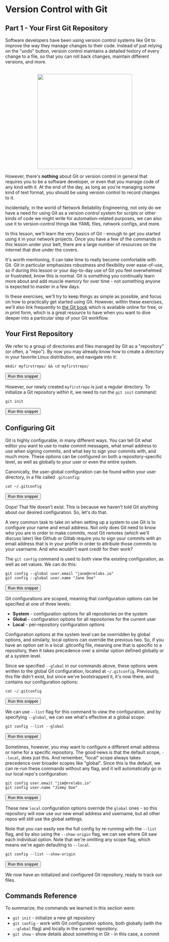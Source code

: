# Version Control with Git
## Part 1 - Your First Git Repository

Software developers have been using version control systems like Git to improve the way they manage changes to their code. Instead of just relying on the "undo" button, version control maintains a detailed history of every change to a file, so that you can roll back changes, maintain different versions, and more.

<div style="text-align:center;margin-top:30px;"><img src="https://raw.githubusercontent.com/nre-learning/nrelabs-curriculum/master/lessons/fundamentals/lesson-17-git/git.png" width="300px"></div>

However, there's **nothing** about Git or version control in general that requires you to be a software developer, or even that you manage code of any kind with it. At the end of the day, as long as you're managing some kind of text format, you should be using version control to record changes to it.

Incidentally, in the world of Network Reliability Engineering, not only do we have a need for using Git as a version control system for scripts or other kinds of code we might write for automation-related purposes, we can also use it to version-control things like YAML files, network configs, and more.

In this lesson, we'll learn the very basics of Git - enough to get you started using it in your network projects. Once you have a few of the commands in this lesson under your belt, there are a large number of resources on the internet that dive under the covers.

It's worth mentioning, it can take time to really become comfortable with Git. Git in particular emphasizes robustness and flexibility over ease-of-use, so if during this lesson or your day-to-day use of Git you feel overwhelmed or frustrated, know this is normal. Git is something you continually learn more about and add muscle memory for over time - not something anyone is expected to master in a few days.

In these exercises, we'll try to keep things as simple as possible, and focus on how to practically get started using Git. However, within these exercises, we'll also link frequently to [the Git book](https://git-scm.com/book/en/v2) which is available online for free, or in print form, which is a great resource to have when you want to dive deeper into a particular step of your Git workflow.

## Your First Repository

We refer to a group of directories and files managed by Git as a "repository" (or often, a "repo"). By now you may already know how to create a directory in your favorite Linux distribution, and navigate into it:

```
mkdir myfirstrepo/ && cd myfirstrepo/
```
<button type="button" class="btn btn-primary btn-sm" onclick="runSnippetInTab('linux1', this)">Run this snippet</button>

However, our newly created `myfirstrepo` is just a regular directory. To initialize a Git repository within it, we need to run the `git init` command:

```
git init
```
<button type="button" class="btn btn-primary btn-sm" onclick="runSnippetInTab('linux1', this)">Run this snippet</button>

## Configuring Git

Git is highly configurable, in many different ways. You can tell Git what editor you want to use to make commit messages, what email address to use when signing commits, and what key to sign your commits with, and much more. These options can be configured on both a repository-specific level, as well as globally to your user or even the entire system.

Canonically, the user-global configuration can be found within your user directory, in a file called `.gitconfig`:

```
cat ~/.gitconfig
```
<button type="button" class="btn btn-primary btn-sm" onclick="runSnippetInTab('linux1', this)">Run this snippet</button>

Oops! That file doesn't exist. This is because we haven't told Git anything about our desired configuration. So, let's do that.

A very common task to take on when setting up a system to use Git is to configure your name and email address. Not only does Git need to know who you are in order to make commits, most Git remotes (which we'll discuss later) like Github or Gitlab require you to sign your commits with an email address that is in your profile in order to attribute those commits to your username. And who wouldn't want credit for their work?

The `git config` command is used to both view the existing configuration, as well as set values. We can do this:

```
git config --global user.email "jane@nrelabs.io"
git config --global user.name "Jane Doe"
```
<button type="button" class="btn btn-primary btn-sm" onclick="runSnippetInTab('linux1', this)">Run this snippet</button>

Git configurations are scoped, meaning that configuration options can be specified at one of three levels:

- **System** - configuration options for all repositories on the system
- **Global** - configuration options for all repositories for the current user
- **Local** - per-repository configuration options

Configuration options at the system level can be overridden by global options, and similarly, local options can override the previous two. So, if you have an option set in a local .gitconfig file, meaning one that is specific to a repository, then it takes precedence over a similar option defined globally or at a system level.

Since we specified `--global` in our commands above, these options were written to the global Git configuration, located at `~/.gitconfig`. Previously, this file didn't exist, but since we've bootstrapped it, it's now there, and contains our configuration options:

```
cat ~/.gitconfig
```
<button type="button" class="btn btn-primary btn-sm" onclick="runSnippetInTab('linux1', this)">Run this snippet</button>


We can use `--list` flag for this command to view the configuration, and by specifying `--global`, we can see what's effective at a global scope:

```
git config --list --global 
```
<button type="button" class="btn btn-primary btn-sm" onclick="runSnippetInTab('linux1', this)">Run this snippet</button>

Sometimes, however, you may want to configure a different email address or name for a specific repository. The good news is that the default scope, `--local`, does just this. And remember, "local" scope always takes precedence over broader scopes like "global". Since this is the default, we can re-run these commands without any flag, and it will automatically go in our local repo's configuration:

```
git config user.email "jim@nrelabs.io"
git config user.name "Jimmy Doe"
```
<button type="button" class="btn btn-primary btn-sm" onclick="runSnippetInTab('linux1', this)">Run this snippet</button>

These new `local` configuration options override the `global` ones - so this repository will now use our new email address and username, but all other repos will still use the global settings.

Note that you can easily see the full config by re-running with the `--list` flag, and by also using the `--show-origin` flag, we can see where Git saw each individual option. Note that we're omitting any scope flag, which means we're again defaulting to `--local`.

```
git config --list --show-origin 
```
<button type="button" class="btn btn-primary btn-sm" onclick="runSnippetInTab('linux1', this)">Run this snippet</button>

We now have an initialized and configured Git repository, ready to track our files.

## Commands Reference

To summarize, the commands we learned in this section were:

- `git init` - initialize a new git repository
- `git config` - work with Git configuration options, both globally (with the `--global` flag) and locally in the current repository.
- `git show` - show details about something in Git - in this case, a commit
